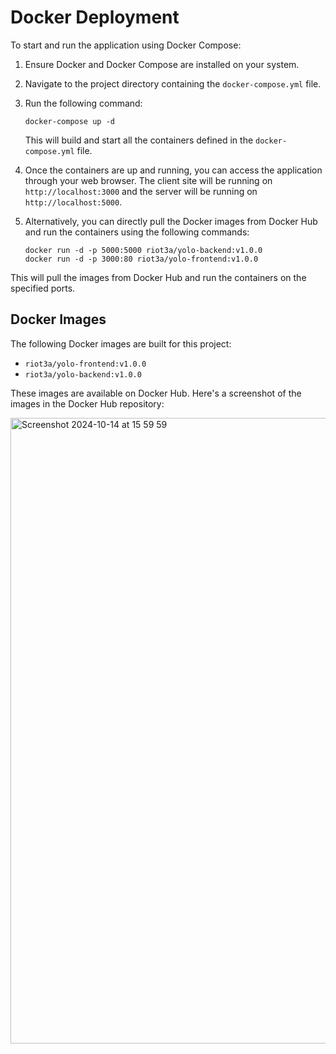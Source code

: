 # Docker Deployment

To start and run the application using Docker Compose:

1. Ensure Docker and Docker Compose are installed on your system.
2. Navigate to the project directory containing the `docker-compose.yml` file.
3. Run the following command:

   ```
   docker-compose up -d
   ```

   This will build and start all the containers defined in the `docker-compose.yml` file.

4. Once the containers are up and running, you can access the application through your web browser. The client site will be running on `http://localhost:3000` and the server will be running on `http://localhost:5000`.

5. Alternatively, you can directly pull the Docker images from Docker Hub and run the containers using the following commands:

   ```
   docker run -d -p 5000:5000 riot3a/yolo-backend:v1.0.0
   docker run -d -p 3000:80 riot3a/yolo-frontend:v1.0.0
   ```

This will pull the images from Docker Hub and run the containers on the specified ports.

## Docker Images

The following Docker images are built for this project:

- `riot3a/yolo-frontend:v1.0.0`
- `riot3a/yolo-backend:v1.0.0`

These images are available on Docker Hub. Here's a screenshot of the images in the Docker Hub repository:

<img width="1001" alt="Screenshot 2024-10-14 at 15 59 59" src="https://github.com/user-attachments/assets/c72b2c7e-e1e1-49b3-bfc1-8ecaa5ced192">

